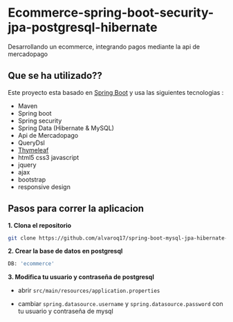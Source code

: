 # Ecommerce-spring-boot-security-jpa-postgresql-hibernate
Desarrollando un ecommerce, integrando pagos mediante la api de mercadopago

## Que se ha utilizado?? 
Este proyecto esta basado en [Spring Boot](http://projects.spring.io/spring-boot/) y usa las siguientes tecnologias :
- Maven
- Spring boot
- Spring security
- Spring Data (Hibernate & MySQL)
- Api de Mercadopago
- QueryDsl
- [Thymeleaf](https://thymeleaf.org)
- html5 css3 javascript
- jquery
- ajax
- bootstrap
- responsive design

## Pasos para correr la aplicacion

**1. Clona el repositorio**

```bash
git clone https://github.com/alvaroq17/spring-boot-mysql-jpa-hibernate-education-managment-software-example.git
```

**2. Crear la base de datos en postgresql**

```bash
DB: 'ecommerce'
```

**3. Modifica tu usuario y contraseña de postgresql**

+ abrir `src/main/resources/application.properties`

+ cambiar `spring.datasource.username` y `spring.datasource.password` con tu usuario y contraseña de mysql
